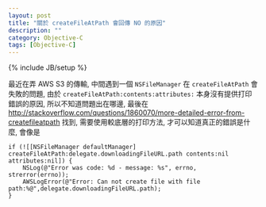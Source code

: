 ```yaml
---
layout: post
title: "關於 createFileAtPath 會回傳 NO 的原因"
description: ""
category: Objective-C
tags: [Objective-C]
---
```

{% include JB/setup %}

最近在弄 AWS S3 的傳輸, 中間遇到一個 `NSFileManager` 在 `createFileAtPath` 會失敗的問題, 由於 `createFileAtPath:contents:attributes:` 本身沒有提供打印錯誤的原因, 所以不知道問題出在哪邊, 最後在 http://stackoverflow.com/questions/1860070/more-detailed-error-from-createfileatpath 找到, 需要使用較底層的打印方法, 才可以知道真正的錯誤是什麼, 會像是

	if (![[NSFileManager defaultManager] createFileAtPath:delegate.downloadingFileURL.path contents:nil attributes:nil]) {
		NSLog(@"Error was code: %d - message: %s", errno, strerror(errno));
		AWSLogError(@"Error: Can not create file with file path:%@",delegate.downloadingFileURL.path);
	}
	
